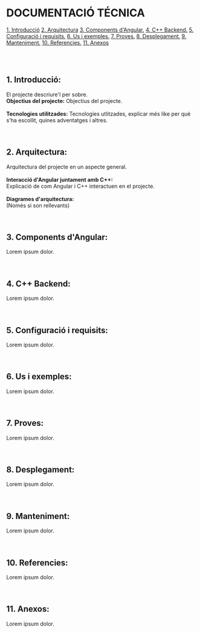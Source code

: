 # DOCUMENTACIÓ TÉCNICA
<a href="#1-introducci%C3%B3">1. Introducció</a>
<a href="#1-introducci%C3%B3">2. Arquitectura</a>
<a href="#1-introducci%C3%B3">3. Components d'Angular.</a>
<a href="#1-introducci%C3%B3">4. C++ Backend.</a>
<a href="#1-introducci%C3%B3">5. Configuració i requisits.</a>
<a href="#1-introducci%C3%B3">6. Us i exemples.</a>
<a href="#1-introducci%C3%B3">7. Proves.</a>
<a href="#1-introducci%C3%B3">8. Desplegament.</a>
<a href="#1-introducci%C3%B3">9. Manteniment.</a>
<a href="#1-introducci%C3%B3">10. Referencies.</a>
<a href="#1-introducci%C3%B3">11. Anexos</a> <!--si es necessari--><br>

<br><br>
## 1. Introducció:<br>
El projecte descriure'l per sobre. 
<br>
**Objectius del projecte:**
Objectius del projecte. 
<br><br>
**Tecnologies utilitzades:**
Tecnologies utlitzades, explicar més like per què s'ha escollit, quines adventatges i altres.
<br><br><br>
## 2. Arquitectura:<br>
Arquitectura del projecte en un aspecte general.
<br><br>
**Interacció d'Angular juntament amb C++:**<br>
Explicació de com Angular i C++ interactuen en el projecte.
<br><br>
**Diagrames d'arquitectura:**<br>
(Només si son rellevants)
<br><br><br>
## 3. Components d'Angular:<br>
Lorem ipsum dolor. 
<br><br><br>
## 4. C++ Backend:<br>
Lorem ipsum dolor. 
<br><br><br>
## 5. Configuració i requisits:<br>
Lorem ipsum dolor. 
<br><br><br>
## 6. Us i exemples:<br>
Lorem ipsum dolor. 
<br><br><br>
## 7. Proves:<br>
Lorem ipsum dolor. 
<br><br><br>
## 8. Desplegament:<br>
Lorem ipsum dolor. 
<br><br><br>
## 9. Manteniment:<br>
Lorem ipsum dolor. 
<br><br><br>
## 10. Referencies:<br>
Lorem ipsum dolor. 
<br><br><br>
## 11. Anexos:<br>
Lorem ipsum dolor. 
<br><br><br>
